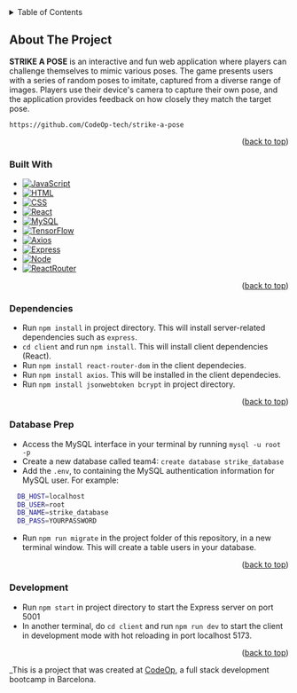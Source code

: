 <!-- TABLE OF CONTENTS -->
<details>
  <summary>Table of Contents</summary>
  <ol>
    <li>
      <a href="#about-the-project">About The Project</a>
      <ul>
        <li><a href="#built-with">Built With</a></li>
      </ul>
    </li>
    <li>
      <a href="#getting-started">Getting Started</a>
      <ul>
        <li><a href="#prerequisites">Prerequisites</a></li>
        <li><a href="#installation">Installation</a></li>
      </ul>
    </li>
    <li><a href="#usage">Usage</a></li>
    <li><a href="#roadmap">Roadmap</a></li>
    <li><a href="#contributing">Contributing</a></li>
    <li><a href="#contact">Contact</a></li>
    <li><a href="#acknowledgments">Acknowledgments</a></li>
  </ol>
</details>

<!-- ABOUT THE PROJECT -->

## About The Project

<strong>STRIKE A POSE</strong> is an interactive and fun web application where players can challenge themselves to mimic various poses. The game presents users with a series of random poses to imitate, captured from a diverse range of images. Players use their device's camera to capture their own pose, and the application provides feedback on how closely they match the target pose.

`https://github.com/CodeOp-tech/strike-a-pose`

<p align="right">(<a href="#readme-top">back to top</a>)</p>

### Built With

- [![JavaScript](https://img.shields.io/badge/JavaScript-323330?style=for-the-badge&logo=javascript&logoColor=F7DF1E)]()
- [![HTML](https://img.shields.io/badge/HTML5-E34F26?style=for-the-badge&logo=html5&logoColor=white)]()
- [![CSS](https://img.shields.io/badge/CSS3-1572B6?style=for-the-badge&logo=css3&logoColor=white)]()
- [![React](https://img.shields.io/badge/React-20232A?style=for-the-badge&logo=react&logoColor=61DAFB)](https://reactjs.org/)
- [![MySQL](https://img.shields.io/badge/MySQL-005C84?style=for-the-badge&logo=mysql&logoColor=white)](https://www.mysql.com/)
- [![TensorFlow](https://img.shields.io/badge/TensorFlow-FF6F00?style=for-the-badge&logo=TensorFlow&logoColor=white)]()
- [![Axios](https://img.shields.io/badge/axios-671ddf?&style=for-the-badge&logo=axios&logoColor=white)]()
- [![Express](https://img.shields.io/badge/Express%20js-000000?style=for-the-badge&logo=express&logoColor=white)]()
- [![Node](https://img.shields.io/badge/Node%20js-339933?style=for-the-badge&logo=nodedotjs&logoColor=white)]()
- [![ReactRouter](https://img.shields.io/badge/React_Router-CA4245?style=for-the-badge&logo=react-router&logoColor=white)]()

<p align="right">(<a href="#readme-top">back to top</a>)</p>

### Dependencies

- Run `npm install` in project directory. This will install server-related dependencies such as `express`.
- `cd client` and run `npm install`. This will install client dependencies (React).
- Run `npm install react-router-dom` in the client dependecies.
- Run `npm install axios`. This will be installed in the client dependecies.
- Run `npm install jsonwebtoken bcrypt` in project directory.

<p align="right">(<a href="#readme-top">back to top</a>)</p>

### Database Prep

- Access the MySQL interface in your terminal by running `mysql -u root -p`
- Create a new database called team4: `create database strike_database`
- Add the `.env`, to containing the MySQL authentication information for MySQL user. For example:

```bash
  DB_HOST=localhost
  DB_USER=root
  DB_NAME=strike_database
  DB_PASS=YOURPASSWORD
```

- Run `npm run migrate` in the project folder of this repository, in a new terminal window. This will create a table users in your database.

<p align="right">(<a href="#readme-top">back to top</a>)</p>

### Development

- Run `npm start` in project directory to start the Express server on port 5001
- In another terminal, do `cd client` and run `npm run dev` to start the client in development mode with hot reloading in port localhost 5173.

<p align="right">(<a href="#readme-top">back to top</a>)</p>

\_This is a project that was created at [CodeOp](http://CodeOp.tech), a full stack development bootcamp in Barcelona.
